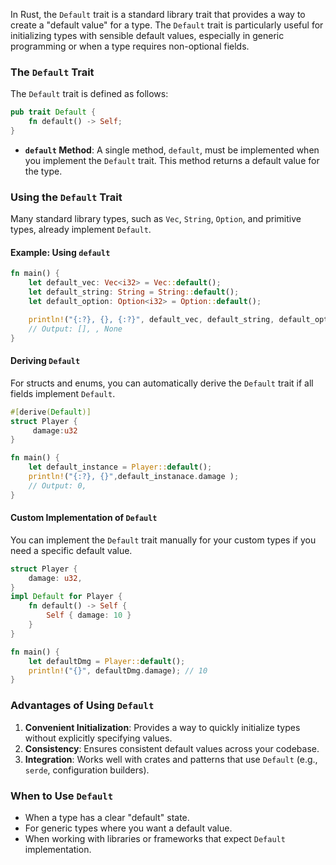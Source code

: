 In Rust, the `Default` trait is a standard library trait that provides a way to create a "default value" for a type. The `Default` trait is particularly useful for initializing types with sensible default values, especially in generic programming or when a type requires non-optional fields.

### The `Default` Trait

The `Default` trait is defined as follows:

```rust
pub trait Default {
    fn default() -> Self;
}
```

- **`default` Method**: A single method, `default`, must be implemented when you implement the `Default` trait. This method returns a default value for the type.

### Using the `Default` Trait

Many standard library types, such as `Vec`, `String`, `Option`, and primitive types, already implement `Default`.

#### Example: Using `default`

```rust
fn main() {
    let default_vec: Vec<i32> = Vec::default();
    let default_string: String = String::default();
    let default_option: Option<i32> = Option::default();

    println!("{:?}, {}, {:?}", default_vec, default_string, default_option);
    // Output: [], , None
}
```

#### Deriving `Default`

For structs and enums, you can automatically derive the `Default` trait if all fields implement `Default`.

```rust
#[derive(Default)]
struct Player {
     damage:u32
}

fn main() {
    let default_instance = Player::default();
    println!("{:?}, {}",default_instanace.damage );
    // Output: 0, 
}
```

#### Custom Implementation of `Default`

You can implement the `Default` trait manually for your custom types if you need a specific default value.

```rust
struct Player {
    damage: u32,
}
impl Default for Player {
    fn default() -> Self {
        Self { damage: 10 }
    }
}

fn main() {
    let defaultDmg = Player::default();
    println!("{}", defaultDmg.damage); // 10
}
```


### Advantages of Using `Default`

1. **Convenient Initialization**: Provides a way to quickly initialize types without explicitly specifying values.
2. **Consistency**: Ensures consistent default values across your codebase.
3. **Integration**: Works well with crates and patterns that use `Default` (e.g., `serde`, configuration builders).

### When to Use `Default`

- When a type has a clear "default" state.
- For generic types where you want a default value.
- When working with libraries or frameworks that expect `Default` implementation.